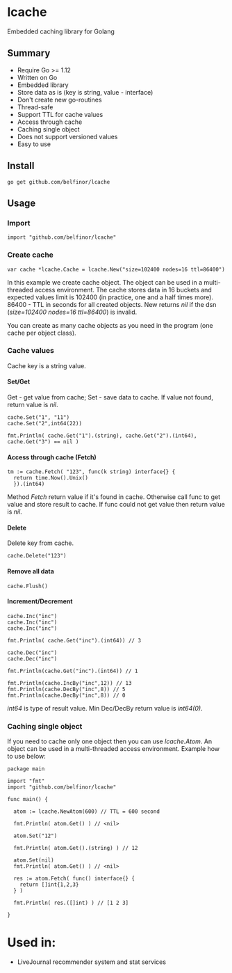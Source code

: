 # lcache

Embedded caching library for Golang

## Summary

* Require Go >= 1.12
* Written on Go
* Embedded library
* Store data as is (key is string, value - interface)
* Don't create new go-routines
* Thread-safe
* Support TTL for cache values
* Access through cache
* Caching single object
* Does not support versioned values
* Easy to use

## Install

```
go get github.com/belfinor/lcache
```

## Usage

### Import

```
import "github.com/belfinor/lcache"
```

### Create cache

```
var cache *lcache.Cache = lcache.New("size=102400 nodes=16 ttl=86400")
```

In this example we create cache object. The object can be used in a multi-threaded access environment. The cache stores data in 16 buckets and expected values limit is 102400 (in practice, one and a half times more). 86400 - TTL in seconds for all created objects. New returns *nil* if the dsn (*size=102400 nodes=16 ttl=86400*) is invalid.

You can create as many cache objects as you need in the program (one cache per object class).


### Cache values

Cache key is a string value.

#### Set/Get

Get - get value from cache; Set - save data to cache. If value not found, return value is *nil*.

```
cache.Set("1", "11")
cache.Set("2",int64(22))

fmt.Println( cache.Get("1").(string), cache.Get("2").(int64), cache.Get("3") == nil )
```

#### Access through cache (Fetch)

```
tm := cache.Fetch( "123", func(k string) interface{} {
  return time.Now().Unix()
  }).(int64)
```

Method *Fetch* return value if it's found in cache. Otherwise call func to get value and store result to cache. If func could not get value then return value is *nil*.

#### Delete

Delete key from cache.

```
cache.Delete("123")
```

#### Remove all data

```
cache.Flush()
```

#### Increment/Decrement

```
cache.Inc("inc")
cache.Inc("inc")
cache.Inc("inc")

fmt.Println( cache.Get("inc").(int64)) // 3

cache.Dec("inc")
cache.Dec("inc")

fmt.Println(cache.Get("inc").(int64)) // 1

fmt.Println(cache.IncBy("inc",12)) // 13
fmt.Println(cache.DecBy("inc",8)) // 5
fmt.Println(cache.DecBy("inc",8)) // 0

```

*int64* is type of result value. Min Dec/DecBy return value is *int64(0)*.

### Caching single object

If you need to cache only one object then you can use *lcache.Atom*. An object can be used in a multi-threaded access environment. Example how to use below:


```
package main

import "fmt"
import "github.com/belfinor/lcache"

func main() {

  atom := lcache.NewAtom(600) // TTL = 600 second

  fmt.Println( atom.Get() ) // <nil>

  atom.Set("12")

  fmt.Println( atom.Get().(string) ) // 12

  atom.Set(nil)
  fmt.Println( atom.Get() ) // <nil>

  res := atom.Fetch( func() interface{} {
    return []int{1,2,3}
  } )

  fmt.Println( res.([]int) ) // [1 2 3]

}

```

# Used in:

* LiveJournal recommender system and stat services
